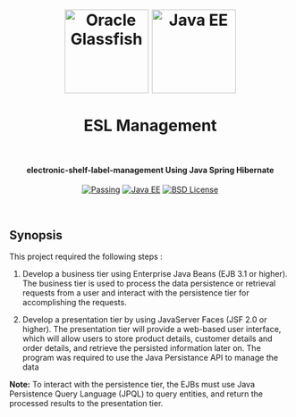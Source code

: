 <h1 align="center">
  <a href="https://glassfish.java.net/"><img src="https://cloud.githubusercontent.com/assets/5771200/19331354/e36b95d4-9127-11e6-9a99-ce5403ea704b.jpg" alt="Oracle Glassfish" height="150"></a>
  <a href="http://www.oracle.com/technetwork/java/javaee/overview/index.html"><img src="https://cloud.githubusercontent.com/assets/5771200/19332084/330b8938-912c-11e6-8874-f992e3503bae.png" alt="Java EE" height="150"></a>
  <br>
  <br>
  ESL Management
  <br>
  <br>
</h1>
<h4 align="center">electronic-shelf-label-management Using Java Spring Hibernate</h4>

<p align="center">
  <a href=""><img src="https://img.shields.io/travis/feross/standard/master.svg" alt="Passing"></a>
  <a href="http://www.oracle.com/technetwork/java/javaee/overview/index.html"><img src="https://img.shields.io/badge/Java%20EE-7-brightgreen.svg" alt="Java EE"></a>
  <a href="https://opensource.org/licenses/BSD-2-Clause"><img src="https://img.shields.io/badge/License-BSD-blue.svg" alt="BSD License"></a>
</p>
<br>



## Synopsis

 
This project required the following steps :

1. Develop a business tier using Enterprise Java Beans (EJB 3.1 or higher). The
business tier is used to process the data persistence or retrieval requests from a user and
interact with the persistence tier for accomplishing the requests.

2. Develop a presentation tier by using JavaServer Faces (JSF 2.0 or higher). The
presentation tier will provide a web-based user interface, which will allow users to
store product details, customer details and order details, and retrieve the persisted
information later on.
The program was required to use the Java Persistance API to manage the data


**Note:** To interact with the persistence tier, the EJBs must use Java Persistence Query
Language (JPQL) to query entities, and return the processed results to the presentation
tier.





